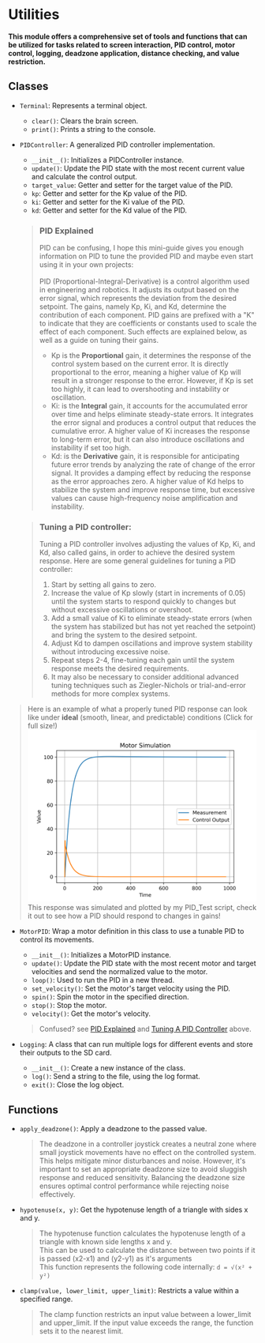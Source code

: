 # Utilities
**This module offers a comprehensive set of tools and functions that can be utilized for tasks related to screen interaction, PID control, motor control, logging, deadzone application, distance checking, and value restriction.**

Classes
-------

* `Terminal`: Represents a terminal object.
  - `clear()`: Clears the brain screen.
  - `print()`: Prints a string to the console.


* `PIDController`: A generalized PID controller implementation.
  - `__init__()`: Initializes a PIDController instance.
  - `update()`: Update the PID state with the most recent current value and calculate the control output.
  - `target_value`: Getter and setter for the target value of the PID.
  - `kp`: Getter and setter for the Kp value of the PID.
  - `ki`: Getter and setter for the Ki value of the PID.
  - `kd`: Getter and setter for the Kd value of the PID.
  > ### PID Explained
  > PID can be confusing, I hope this mini-guide gives you enough information on PID to tune the provided PID and maybe even start using it in your own projects:\
  > \
  > PID (Proportional-Integral-Derivative) is a control algorithm used in engineering and robotics. It adjusts its output based on the error signal, which represents the deviation from the desired setpoint. The gains, namely Kp, Ki, and Kd, determine the contribution of each component. PID gains are prefixed with a "K" to indicate that they are coefficients or constants used to scale the effect of each component. Such effects are explained below, as well as a guide on tuning their gains.
  > * Kp is the **Proportional** gain, it determines the response of the control system based on the current error. It is directly proportional to the error, meaning a higher value of Kp will result in a stronger response to the error. However, if Kp is set too highly, it can lead to overshooting and instability or oscillation.
  > * Ki: is the **Integral** gain, it accounts for the accumulated error over time and helps eliminate steady-state errors. It integrates the error signal and produces a control output that reduces the cumulative error. A higher value of Ki increases the response to long-term error, but it can also introduce oscillations and instability if set too high.
  > * Kd: is the **Derivative** gain, it is responsible for anticipating future error trends by analyzing the rate of change of the error signal. It provides a damping effect by reducing the response as the error approaches zero. A higher value of Kd helps to stabilize the system and improve response time, but excessive values can cause high-frequency noise amplification and instability.

  > ### Tuning a PID controller:
  > Tuning a PID controller involves adjusting the values of Kp, Ki, and Kd, also called gains, in order to achieve the desired system response. Here are some general guidelines for tuning a PID controller:
  > 1. Start by setting all gains to zero.
  > 2. Increase the value of Kp slowly (start in increments of 0.05) until the system starts to respond quickly to changes but without excessive oscillations or overshoot.
  > 3. Add a small value of Ki to eliminate steady-state errors (when the system has stabilized but has not yet reached the setpoint) and bring the system to the desired setpoint.
  > 4. Adjust Kd to dampen oscillations and improve system stability without introducing excessive noise.
  > 5. Repeat steps 2-4, fine-tuning each gain until the system response meets the desired requirements.
  > 6. It may also be necessary to consider additional advanced tuning techniques such as Ziegler-Nichols or trial-and-error methods for more complex systems.

> Here is an example of what a properly tuned PID response can look like under **ideal** (smooth, linear, and predictable) conditions (Click for full size!)\
> [<img src="https://github.com/deekb/VRC-OverUnder/blob/assets/images/PID_Tests/Motor_Simulation.png?raw=true" width="800"/>](https://github.com/deekb/VRC-OverUnder/blob/working/diagrams/Motor_Simulation.png?raw=true)\
> This response was simulated and plotted by my PID_Test script, check it out to see how a PID should respond to changes in gains!


* `MotorPID`: Wrap a motor definition in this class to use a tunable PID to control its movements.
  - `__init__()`: Initializes a MotorPID instance.
  - `update()`: Update the PID state with the most recent motor and target velocities and send the normalized value to the motor.
  - `loop()`: Used to run the PID in a new thread.
  - `set_velocity()`: Set the motor's target velocity using the PID.
  - `spin()`: Spin the motor in the specified direction.
  - `stop()`: Stop the motor.
  - `velocity()`: Get the motor's velocity.
  > Confused? see [PID Explained](#pid-explained) and [Tuning A PID Controller](#tuning-a-pid-controller) above.


* `Logging`: A class that can run multiple logs for different events and store their outputs to the SD card.
  - `__init__()`: Create a new instance of the class.
  - `log()`: Send a string to the file, using the log format.
  - `exit()`: Close the log object.

Functions
---------

* `apply_deadzone()`: Apply a deadzone to the passed value.
  > The deadzone in a controller joystick creates a neutral zone where small joystick movements have no effect on the controlled system. This helps mitigate minor disturbances and noise. However, it's important to set an appropriate deadzone size to avoid sluggish response and reduced sensitivity. Balancing the deadzone size ensures optimal control performance while rejecting noise effectively.


* `hypotenuse(x, y)`: Get the hypotenuse length of a triangle with sides x and y.
  > The hypotenuse function calculates the hypotenuse length of a triangle with known side lengths x and y.\
  > This can be used to calculate the distance between two points if it is passed (x2-x1) and (y2-y1) as it's arguments\
  > This function represents the following code internally: `d = √(x² + y²)`


* `clamp(value, lower_limit, upper_limit)`: Restricts a value within a specified range.
  > The clamp function restricts an input value between a lower_limit and upper_limit. If the input value exceeds the range, the function sets it to the nearest limit.
